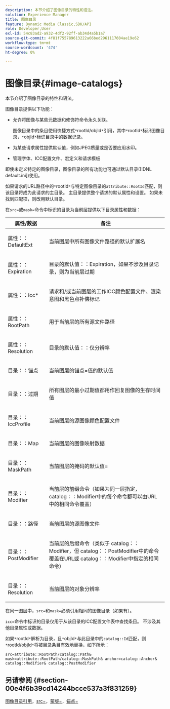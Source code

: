 ```yaml
---
description: 本节介绍了图像目录的特性和语法。
solution: Experience Manager
title: 图像目录
feature: Dynamic Media Classic,SDK/API
role: Developer,User
exl-id: 54c83ad2-a932-4df2-92ff-ab34d4a5b1a7
source-git-commit: 4f81f755789613222a66bed2961117604ae19e62
workflow-type: tm+mt
source-wordcount: '474'
ht-degree: 0%

---
```


# 图像目录{#image-catalogs}

本节介绍了图像目录的特性和语法。

图像目录提供以下功能：

* 允许将图像与某些元数据和修饰符命令永久关联。

  图像目录中的条目使用快捷方式`*`rootId/objId`*`引用，其中`*`rootId`*`标识图像目录，`*`objId`*`标识目录中的数据记录。
* 为某些请求属性提供默认值，例如JPEG质量或是否要应用水印。
* 管理字体、ICC配置文件、宏定义和请求模板

即使未定义特定的图像目录，图像目录的所有功能也可通过默认目录([!DNL default.ini])使用。

如果请求的URL路径中的`*`rootId`*`与特定图像目录的`attribute::RootId`匹配，则该目录将成为此请求的主目录。 主目录提供整个请求的默认属性和设置。 如果未找到匹配项，则改用默认目录。

在`src=`或`mask=`命令中标识的目录为当前层提供以下目录属性和数据：

<table id="table_D3FA66EA5D054745900DE5A120885AA8"> 
 <thead> 
  <tr> 
   <th class="entry"> <b>属性/数据</b> </th> 
   <th class="entry"> <b>备注</b> </th> 
  </tr> 
 </thead>
 <tbody> 
  <tr> 
   <td> <p> <span class="codeph">属性：：DefaultExt</span> </p> </td> 
   <td> <p> 当前图层中所有图像文件路径的默认扩展名 </p> </td> 
  </tr> 
  <tr> 
   <td> <p> <span class="codeph">属性：：Expiration</span> </p> </td> 
   <td> <p> <span class="codeph">目录的默认值：：Expiration</span>，如果不涉及目录记录，则为当前层过期 </p> </td> 
  </tr> 
  <tr> 
   <td> <p> <span class="codeph">属性：：Icc*</span> </p> </td> 
   <td> <p> 请求和/或当前图层的工作ICC颜色配置文件、渲染意图和黑色点补偿标记 </p> </td> 
  </tr> 
  <tr> 
   <td> <p> <span class="codeph">属性：：RootPath</span> </p> </td> 
   <td> <p> 用于当前层的所有源文件路径 </p> </td> 
  </tr> 
  <tr> 
   <td> <p> <span class="codeph">属性：：Resolution</span> </p> </td> 
   <td> <p> <span class="codeph">目录的默认值：：仅分辨率</span> </p> </td> 
  </tr> 
  <tr> 
   <td> <p> <span class="codeph">目录：：锚点</span> </p> </td> 
   <td> <p> 当前图层的<span class="codeph">锚点=</span>值的默认值 </p> </td> 
  </tr> 
  <tr> 
   <td> <p> <span class="codeph">目录：：过期</span> </p> </td> 
   <td> <p> 所有图层的最小过期值都用作回复图像的生存时间值 </p> </td> 
  </tr> 
  <tr> 
   <td> <p> <span class="codeph">目录：：IccProfile</span> </p> </td> 
   <td> <p> 当前图层的源图像颜色配置文件 </p> </td> 
  </tr> 
  <tr> 
   <td> <p> <span class="codeph">目录：：Map</span> </p> </td> 
   <td> <p> 当前图层的图像映射数据 </p> </td> 
  </tr> 
  <tr> 
   <td> <p> <span class="codeph">目录：：MaskPath</span> </p> </td> 
   <td> <p> 当前图层的<span class="codeph">掩码的默认值=</span> </p> </td> 
  </tr> 
  <tr> 
   <td> <p> <span class="codeph">目录：：Modifier</span> </p> </td> 
   <td> <p> 当前层的前缀命令（如果为同一层指定，<span class="codeph"> catalog：：Modifier</span>中的每个命令都可以由URL中的相同命令覆盖） </p> </td> 
  </tr> 
  <tr> 
   <td> <p> <span class="codeph">目录：：路径</span> </p> </td> 
   <td> <p> 当前图层的源图像文件 </p> </td> 
  </tr> 
  <tr> 
   <td> <p> <span class="codeph">目录：：PostModifier</span> </p> </td> 
   <td> <p> 当前层的后缀命令（类似于<span class="codeph"> catalog：：Modifier</span>，但<span class="codeph"> catalog：：PostModifier</span>中的命令覆盖在URL或<span class="codeph"> catalog：：Modifier</span>中指定的相同命令） </p> </td> 
  </tr> 
  <tr> 
   <td> <p> <span class="codeph">目录：：Resolution</span> </p> </td> 
   <td> <p> 当前图层的对象分辨率 </p> </td> 
  </tr> 
 </tbody> 
</table>

在同一图层中，`src=`和`mask=`必须引用相同的图像目录（如果有）。

`icc=`命令中标识的目录仅用于从该目录的ICC配置文件表中查找条目。 不涉及其他目录属性或数据。

如果`*`rootId`*`解析为目录，且`*`objId`*`与此目录中的`catalog::Id`匹配，则`*`rootId/objId`*`将被目录条目有效地替换，如下所示：

`src=attribute::RootPath/catalog::Path& mask=attribute::RootPath/catalog::MaskPath& anchor=catalog::Anchor& catalog::Modifier& catalog::PostModifier`

## 另请参阅 {#section-00e4f6b39cd14244bcce537a3f831259}

[图像目录引用](../../../../../is-api/image-catalog/image-serving-api-ref/c-image-catalog-reference/c-overview/c-overview.md#concept-9ce2b6a133de45f783e95cabc5810ac3)，[src=](../../../../../is-api/http-ref/image-serving-api-ref/c-http-protocol-reference/c-command-reference/r-src.md#reference-f6506637778c4c69bf106a7924a91ab1)，[蒙版=](../../../../../is-api/http-ref/image-serving-api-ref/c-http-protocol-reference/c-command-reference/r-mask.md#reference-922254e027404fb890b850e2723ee06e)，[锚点=](../../../../../is-api/http-ref/image-serving-api-ref/c-http-protocol-reference/c-command-reference/r-anchor.md#reference-6661e548ab284b82828d8d94c8ddeb7c)
